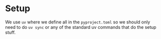# Setup
We use `uv` where we define all in the `pyproject.toml` so we should only need to do `uv sync` or any of the standard uv commands that do the setup stuff.